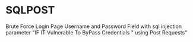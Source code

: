 # SQLPOST
Brute Force Login Page Username and Password Field with sql injection parameter "IF IT Vulnerable To ByPass Credentials " using Post Requests"
